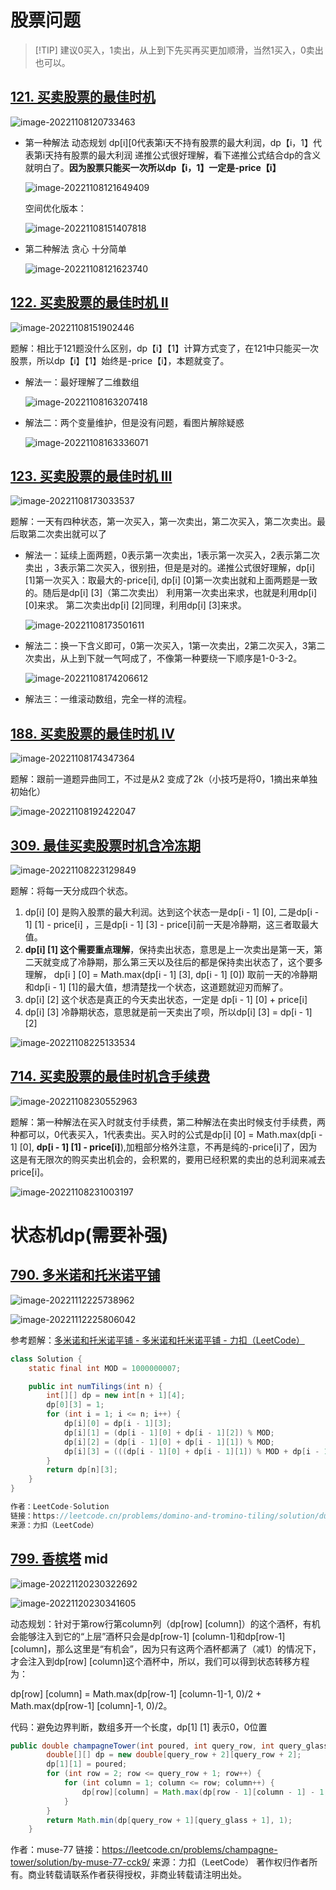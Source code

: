 #  股票问题

>  [!TIP] 建议0买入，1卖出，从上到下先买再买更加顺滑，当然1买入，0卖出也可以。

##  [121. 买卖股票的最佳时机](https://leetcode.cn/problems/best-time-to-buy-and-sell-stock/)

![image-20221108120733463](https://cdn.jsdelivr.net/gh/Miyuki7/image-host/blog-imgimage-20221108120733463.png)

* 第一种解法 动态规划  dp[i][0代表第i天不持有股票的最大利润，dp【i，1】代表第i天持有股票的最大利润  递推公式很好理解，看下递推公式结合dp的含义就明白了。**因为股票只能买一次所以dp【i，1】一定是-price【i】**

  ![image-20221108121649409](https://cdn.jsdelivr.net/gh/Miyuki7/image-host/blog-imgimage-20221108121649409.png)

  空间优化版本：

  ![image-20221108151407818](https://cdn.jsdelivr.net/gh/Miyuki7/image-host/blog-imgimage-20221108151407818.png)

* 第二种解法 贪心 十分简单

  ![image-20221108121623740](https://cdn.jsdelivr.net/gh/Miyuki7/image-host/blog-imgimage-20221108121623740.png)



##  [122. 买卖股票的最佳时机 II](https://leetcode.cn/problems/best-time-to-buy-and-sell-stock-ii/)

![image-20221108151902446](https://cdn.jsdelivr.net/gh/Miyuki7/image-host/blog-imgimage-20221108151902446.png)

题解：相比于121题没什么区别，dp【i】【1】计算方式变了，在121中只能买一次股票，所以dp【i】【1】始终是-price【i】，本题就变了。

* 解法一：最好理解了二维数组

  ![image-20221108163207418](https://cdn.jsdelivr.net/gh/Miyuki7/image-host/blog-imgimage-20221108163207418.png)

* 解法二：两个变量维护，但是没有问题，看图片解除疑惑

  ![image-20221108163336071](https://cdn.jsdelivr.net/gh/Miyuki7/image-host/blog-imgimage-20221108163336071.png)



##  [123. 买卖股票的最佳时机 III](https://leetcode.cn/problems/best-time-to-buy-and-sell-stock-iii/)

![image-20221108173033537](https://cdn.jsdelivr.net/gh/Miyuki7/image-host/blog-imgimage-20221108173033537.png)

题解：一天有四种状态，第一次买入，第一次卖出，第二次买入，第二次卖出。最后取第二次卖出就可以了

* 解法一：延续上面两题，0表示第一次卖出，1表示第一次买入，2表示第二次卖出 ，3表示第二次买入，很别扭，但是是对的。递推公式很好理解，dp[i] [1]第一次买入：取最大的-price[i],  dp[i] [0]第一次卖出就和上面两题是一致的。随后是dp[i] [3]（第二次卖出） 利用第一次卖出来求，也就是利用dp[i] [0]来求。 第二次卖出dp[i] [2]同理，利用dp[i] [3]来求。

  ![image-20221108173501611](https://cdn.jsdelivr.net/gh/Miyuki7/image-host/blog-imgimage-20221108173501611.png)

* 解法二：换一下含义即可，0第一次买入，1第一次卖出，2第二次买入，3第二次卖出，从上到下就一气呵成了，不像第一种要绕一下顺序是1-0-3-2。

  ![image-20221108174206612](https://cdn.jsdelivr.net/gh/Miyuki7/image-host/blog-imgimage-20221108174206612.png)

* 解法三：一维滚动数组，完全一样的流程。



##  [188. 买卖股票的最佳时机 IV](https://leetcode.cn/problems/best-time-to-buy-and-sell-stock-iv/)

![image-20221108174347364](https://cdn.jsdelivr.net/gh/Miyuki7/image-host/blog-imgimage-20221108174347364.png)

题解：跟前一道题异曲同工，不过是从2 变成了2k（小技巧是将0，1摘出来单独初始化）

![image-20221108192422047](https://cdn.jsdelivr.net/gh/Miyuki7/image-host/blog-imgimage-20221108192422047.png)

## [309. 最佳买卖股票时机含冷冻期](https://leetcode.cn/problems/best-time-to-buy-and-sell-stock-with-cooldown/)

![image-20221108223129849](https://cdn.jsdelivr.net/gh/Miyuki7/image-host/blog-imgimage-20221108223129849.png)

题解：将每一天分成四个状态。

1. dp[i] [0] 是购入股票的最大利润。达到这个状态一是dp[i - 1] [0], 二是dp[i - 1] [1] - price[i]  ，三是dp[i - 1] [3] - price[i]前一天是冷静期，这三者取最大值。
2. **dp[i] [1] 这个需要重点理解**，保持卖出状态，意思是上一次卖出是第一天，第二天就变成了冷静期，那么第三天以及往后的都是保持卖出状态了，这个要多理解， dp[i ] [0]  = Math.max(dp[i - 1] [3], dp[i - 1] [0]) 取前一天的冷静期和dp[i - 1] [1]的最大值，想清楚找一个状态，这道题就迎刃而解了。
3. dp[i] [2] 这个状态是真正的今天卖出状态，一定是 dp[i - 1] [0] + price[i]
4. dp[i] [3] 冷静期状态，意思就是前一天卖出了呗，所以dp[i] [3] = dp[i - 1] [2]

![image-20221108225133534](https://cdn.jsdelivr.net/gh/Miyuki7/image-host/blog-imgimage-20221108225133534.png)



##  [714. 买卖股票的最佳时机含手续费](https://leetcode.cn/problems/best-time-to-buy-and-sell-stock-with-transaction-fee/)

![image-20221108230552963](https://cdn.jsdelivr.net/gh/Miyuki7/image-host/blog-imgimage-20221108230552963.png)

题解：第一种解法在买入时就支付手续费，第二种解法在卖出时候支付手续费，两种都可以，0代表买入，1代表卖出。买入时的公式是dp[i] [0] = Math.max(dp[i - 1] [0], **dp[i - 1] [1] - price[i]**),加粗部分格外注意，不再是纯的-price[i]了，因为这是有无限次的购买卖出机会的，会积累的，要用已经积累的卖出的总利润来减去price[i]。

![image-20221108231003197](https://cdn.jsdelivr.net/gh/Miyuki7/image-host/blog-imgimage-20221108231003197.png)



# 状态机dp(需要补强)

## [790. 多米诺和托米诺平铺](https://leetcode.cn/problems/domino-and-tromino-tiling/)

![image-20221112225738962](https://cdn.jsdelivr.net/gh/Miyuki7/image-host/blog-imgimage-20221112225738962.png)

![image-20221112225806042](https://cdn.jsdelivr.net/gh/Miyuki7/image-host/blog-imgimage-20221112225806042.png)

参考题解：[多米诺和托米诺平铺 - 多米诺和托米诺平铺 - 力扣（LeetCode）](https://leetcode.cn/problems/domino-and-tromino-tiling/solution/duo-mi-nuo-he-tuo-mi-nuo-ping-pu-by-leet-7n0j/)

``` java
class Solution {
    static final int MOD = 1000000007;

    public int numTilings(int n) {
        int[][] dp = new int[n + 1][4];
        dp[0][3] = 1;
        for (int i = 1; i <= n; i++) {
            dp[i][0] = dp[i - 1][3];
            dp[i][1] = (dp[i - 1][0] + dp[i - 1][2]) % MOD;
            dp[i][2] = (dp[i - 1][0] + dp[i - 1][1]) % MOD;
            dp[i][3] = (((dp[i - 1][0] + dp[i - 1][1]) % MOD + dp[i - 1][2]) % MOD + dp[i - 1][3]) % MOD;
        }
        return dp[n][3];
    }
}

作者：LeetCode-Solution
链接：https://leetcode.cn/problems/domino-and-tromino-tiling/solution/duo-mi-nuo-he-tuo-mi-nuo-ping-pu-by-leet-7n0j/
来源：力扣（LeetCode）
```

## [799. 香槟塔](https://leetcode.cn/problems/champagne-tower/) mid

![image-20221120230322692](https://cdn.jsdelivr.net/gh/Miyuki7/image-host/blog-imgimage-20221120230322692.png)

![image-20221120230341605](https://cdn.jsdelivr.net/gh/Miyuki7/image-host/blog-imgimage-20221120230341605.png)

动态规划：针对于第row行第column列（dp[row] [column]）的这个酒杯，有机会能够注入到它的“上层”酒杯只会是dp[row-1] [column-1]和dp[row-1] [column]，那么这里是“有机会”，因为只有这两个酒杯都满了（减1）的情况下，才会注入到dp[row] [column]这个酒杯中，所以，我们可以得到状态转移方程为：

dp[row] [column] = Math.max(dp[row-1] [column-1]-1, 0)/2 + Math.max(dp[row-1] [column]-1, 0)/2。

代码：避免边界判断，数组多开一个长度，dp[1] [1] 表示0，0位置

``` java
public double champagneTower(int poured, int query_row, int query_glass) {
        double[][] dp = new double[query_row + 2][query_row + 2];
        dp[1][1] = poured;
        for (int row = 2; row <= query_row + 1; row++) {
            for (int column = 1; column <= row; column++) {
                dp[row][column] = Math.max(dp[row - 1][column - 1] - 1, 0) / 2 + Math.max(dp[row - 1][column] - 1, 0) / 2;
            }
        }
        return Math.min(dp[query_row + 1][query_glass + 1], 1);
    }
```



作者：muse-77
链接：https://leetcode.cn/problems/champagne-tower/solution/by-muse-77-cck9/
来源：力扣（LeetCode）
著作权归作者所有。商业转载请联系作者获得授权，非商业转载请注明出处。

